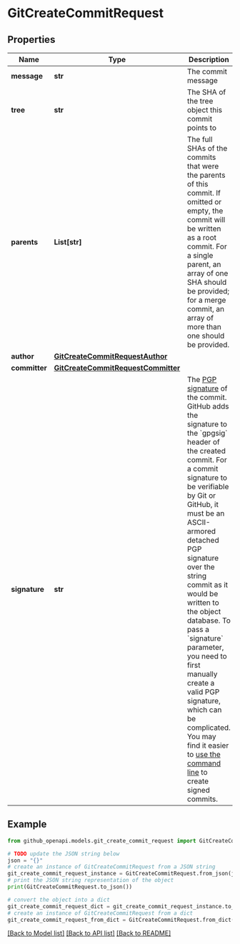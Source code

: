 # GitCreateCommitRequest


## Properties

Name | Type | Description | Notes
------------ | ------------- | ------------- | -------------
**message** | **str** | The commit message | 
**tree** | **str** | The SHA of the tree object this commit points to | 
**parents** | **List[str]** | The full SHAs of the commits that were the parents of this commit. If omitted or empty, the commit will be written as a root commit. For a single parent, an array of one SHA should be provided; for a merge commit, an array of more than one should be provided. | [optional] 
**author** | [**GitCreateCommitRequestAuthor**](GitCreateCommitRequestAuthor.md) |  | [optional] 
**committer** | [**GitCreateCommitRequestCommitter**](GitCreateCommitRequestCommitter.md) |  | [optional] 
**signature** | **str** | The [PGP signature](https://en.wikipedia.org/wiki/Pretty_Good_Privacy) of the commit. GitHub adds the signature to the &#x60;gpgsig&#x60; header of the created commit. For a commit signature to be verifiable by Git or GitHub, it must be an ASCII-armored detached PGP signature over the string commit as it would be written to the object database. To pass a &#x60;signature&#x60; parameter, you need to first manually create a valid PGP signature, which can be complicated. You may find it easier to [use the command line](https://git-scm.com/book/id/v2/Git-Tools-Signing-Your-Work) to create signed commits. | [optional] 

## Example

```python
from github_openapi.models.git_create_commit_request import GitCreateCommitRequest

# TODO update the JSON string below
json = "{}"
# create an instance of GitCreateCommitRequest from a JSON string
git_create_commit_request_instance = GitCreateCommitRequest.from_json(json)
# print the JSON string representation of the object
print(GitCreateCommitRequest.to_json())

# convert the object into a dict
git_create_commit_request_dict = git_create_commit_request_instance.to_dict()
# create an instance of GitCreateCommitRequest from a dict
git_create_commit_request_from_dict = GitCreateCommitRequest.from_dict(git_create_commit_request_dict)
```
[[Back to Model list]](../README.md#documentation-for-models) [[Back to API list]](../README.md#documentation-for-api-endpoints) [[Back to README]](../README.md)


